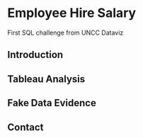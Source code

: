 # Employee Hire Salary
First SQL challenge from UNCC Dataviz

## Introduction

## Tableau Analysis

## Fake Data Evidence

## Contact
